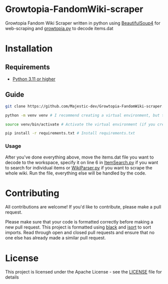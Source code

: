 # Growtopia-FandomWiki-scraper
Growtopia Fandom Wiki Scraper written in python using [BeautifulSoup4](https://pypi.org/project/beautifulsoup4/) for web-scraping and [growtopia.py](https://github.com/kaJob-dev/growtopia.py) to decode items.dat

# Installation

## Requirements

- [Python 3.11 or higher](https://www.python.org/downloads/)

## Guide

```bash
git clone https://github.com/Majestic-dev/Growtopia-FandomWiki-scraper.git # Clone the repository

python -m venv venv # I recommend creating a virtual environment, but this is not required

source venv/bin/activate # Activate the virtual environment (if you created one)

pip install -r requirements.txt # Install requirements.txt
```

### Usage

After you've done everything above, move the items.dat file you want to decode to the workspace, specify it on line 6 in [ItemSearch.py](ItemSearch.py) if you want to search for individual items or [WikiParser.py](WikiParser.py) if you want to scrape the whole wiki. Run the file, everything else will be handled by the code.

# Contributing 
All contributions are welcome! If you'd like to contribute, please make a pull request.

Please make sure that your code is formatted correctly before making a new pull request. This project is formatted using [black](https://black.readthedocs.io/en/stable/) and [isort](https://pycqa.github.io/isort/) to sort imports. Read through open and closed pull requests and ensure that no one else has already made a similar pull request. 

# License
This project is licensed under the Apache License - see the [LICENSE](LICENSE) file for details


